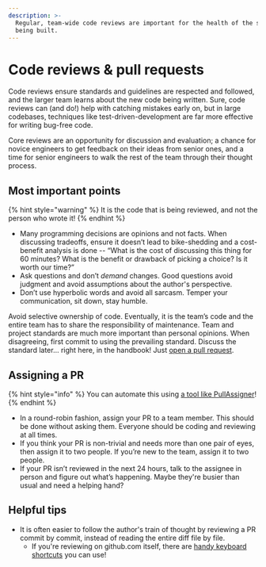 ```yaml
---
description: >-
  Regular, team-wide code reviews are important for the health of the software
  being built.
---
```


# Code reviews & pull requests

Code reviews ensure standards and guidelines are respected and followed, and the larger team learns about the new code being written. Sure, code reviews can \(and do!\) help with catching mistakes early on, but in large codebases, techniques like test-driven-development are far more effective for writing bug-free code.

Core reviews are an opportunity for discussion and evaluation; a chance for novice engineers to get feedback on their ideas from senior ones, and a time for senior engineers to walk the rest of the team through their thought process.

## Most important points

{% hint style="warning" %}
It is the code that is being reviewed, and not the person who wrote it!
{% endhint %}

* Many programming decisions are opinions and not facts. When discussing tradeoffs, ensure it doesn’t lead to bike-shedding and a cost-benefit analysis is done -- “What is the cost of discussing this thing for 60 minutes? What is the benefit or drawback of picking a choice? Is it worth our time?” 
* Ask questions and don’t _demand_ changes. Good questions avoid judgment and avoid assumptions about the author's perspective.
* Don’t use hyperbolic words and avoid all sarcasm. Temper your communication, sit down, stay humble. 

Avoid selective ownership of code. Eventually, it is the team’s code and the entire team has to share the responsibility of maintenance. Team and project standards are much more important than personal opinions. When disagreeing, first commit to using the prevailing standard. Discuss the standard later... right here, in the handbook! Just [open a pull request](https://github.com/obvious/handbook/pulls).

## Assigning a PR

{% hint style="info" %}
You can automate this using [a tool like PullAssigner](https://pullpanda.com/assigner/)!
{% endhint %}

* In a round-robin fashion, assign your PR to a team member. This should be done without asking them. Everyone should be coding and reviewing at all times. 
* If you think your PR is non-trivial and needs more than one pair of eyes, then assign it to two people. If you’re new to the team, assign it to two people.
* If your PR isn’t reviewed in the next 24 hours, talk to the assignee in person and figure out what’s happening. Maybe they're busier than usual and need a helping hand?

## Helpful tips

* It is often easier to follow the author's train of thought by reviewing a PR commit by commit, instead of reading the entire diff file by file.
  * If you're reviewing on github.com itself, there are [handy keyboard shortcuts](https://help.github.com/en/github/getting-started-with-github/keyboard-shortcuts#changes-in-pull-requests) you can use! 

